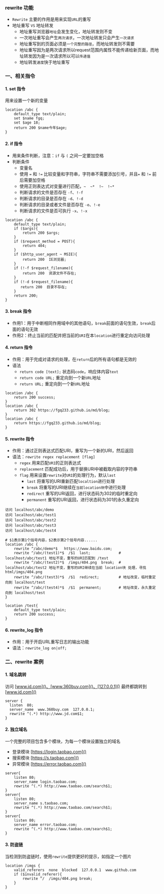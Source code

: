 ### rewrite 功能
* `Rewrite` 主要的作用是用来实现`URL`的重写
* 地址重写 `VS` 地址转发
  * 地址重写浏览器`地址`会发生变化，地址转发则不变
  * 一次地址重写会产生`两次请求`，一次地址转发只会产生`一次请求`
  * 地址重写到的页面必须是`一个完整的路径`，而地址转发则不需要
  * 地址重写因为是两次请求所以request范围内属性不能传递给新页面，而地址转发因为是一次请求所以可以`传递值`
  * 地址转发`速度`快于地址重写

### 一、相关指令
#### 1. set 指令
用来设置一个新的变量
  
```
location /abc {
    default_type text/plain;
    set $name fgq;
    set $age 18;
    return 200 $name今年$age;
}
```

#### 2. if 指令
* 用来条件判断，注意：`if` 与 `(` 之间一定要加空格
* 判断条件 
  * 变量名
  * 使用 `=` 和 `!=` 比较变量和字符串，字符串不需要添加引号，并且`=` 和 `!=` 前后需要加空格
  * 使用正则表达式对变量进行匹配，`~  ~*  !~  !~*`
  * 判断请求的文件是否存在 `-f`、`!-f`
  * 判断请求的目录是否存在 `-d`、`!-d`
  * 判断请求的目录或者文件是否存在 `-e`、`!-e`
  * 判断请求的文件是否可执行 `-x`、`!-x`


```
location /abc {
    default_type text/plain;
    if ($args){
        return 200 $args;
    }	
    if ($request_method = POST){
        return 404;
    }
    if ($http_user_agent ~ MSIE){
        return 200  IE浏览器;
    }
    if (!-f $request_filename){
        return 200  资源文件不存在;
    }
    if (!-d $request_filename){
       return 200  目录不存在;
    }
    return 200;
}
```


#### 3. break 指令
* 作用1：用于中断相同作用域中的其他语句，`break`前面的语句生效，`break`后面的语句无效
* 作用2：终止当前的匹配并把当前的`URI`在本`location`进行重定向访问处理


#### 4. return 指令
* 作用：用于完成对请求的处理，在`return`后的所有语句都是无效的
* 语法
  * `return code [text];` 状态码`code`，响应体内容`text`
  * `return code URL;`    重定向到一个新`URL`地址
  * `return URL;`         重定向到一个新`URL`地址


```
location /abc {
    return 200 success;
}
location /abc {
    return 302 https://fgq233.github.io/md/blog;
}
location /abc {
    return https://fgq233.github.io/md/blog;
}
```



#### 5. rewrite 指令
* 作用：通过正则表达式匹配URI，重写为一个新的URI，然后返回
* 语法：`rewrite regex replacement [flag]`
  * `regex` 用来匹配`URI`的正则表达式
  * `replacement`  匹配成功后，用于替换URI中被截取内容的字符串
  * `flag` 用来设置`rewrite`对`URI`的处理行为，默认`last`
    * `last`       将重写的URI重新匹配`localtion`进行处理
    * `break`      将重写的URI继续在`当前location块`中进行处理    
    * `redirect`   重写的URI返回，进行状态码为302的临时重定向  
    * `permanent`  重写的URI返回，进行状态码为301的永久重定向   

```
访问 localhost/abc/demo
访问 localhost/abc/test1
访问 localhost/abc/test2
访问 localhost/abc/test3
访问 localhost/abc/test4

# $1表示第1个括号内容，$2表示第2个括号内容......
location /abc {
    rewrite ^/abc/demo*$   https://www.baidu.com; 
    rewrite ^/abc/(test1)*$  /$1  last;             # localhost/abc/test1 地址不变，重写的URI匹配到 /test  
    rewrite ^/abc/(test2)*$  /imgs/404.png  break;  # localhost/abc/test2 地址不变，重写的URI继续在当前 location块 处理，寻找 html/imgs/404.png
    rewrite ^/abc/(test3)*$  /$1  redirect;         # 地址改变，临时重定向到 localhost/test
    rewrite ^/abc/(test4)*$  /$1  permanent;        # 地址改变，永久重定向到 localhost/test
}

location /test{
	default_type text/plain;
	return 200 success;
}
```


#### 6. rewrite_log 指令
* 作用：用于开启URL重写日志的输出功能
* 语法：`rewrite_log on|off;`



### 二、rewrite 案例
#### 1. 域名跳转
访问 [www.jd.com]()、[www.360buy.com]()、[127.0.0.1]() 最终都跳转到 [www.jd.com]()

```
server {
  listen  80;
  server_name  www.360buy.com  127.0.0.1;
  rewrite ^(.*) http://www.jd.com$1;
}
```


#### 2. 独立域名
一个完整的项目包含多个模块，为每一个模块设置独立的域名
* 登录模块 [https://login.taobao.com]() 
* 搜索模块 [https://s.taobao.com]()     
* 异常模块 [https://error.taobao.com]() 

```
server{
    listen 80;
    server_name login.taobao.com;
    rewrite ^(.*) http://www.taobao.com/search$1;
}
server{
    listen 80;
    server_name s.taobao.com;
    rewrite ^(.*) http://www.taobao.com/search$1;
}
server{
    listen 80;
    server_name error.taobao.com;
    rewrite ^(.*) http://www.taobao.com/search$1;
}
```


#### 3. 防盗链
当检测到防盗链时，使用`rewrite`提供更好的提示，如指定一个图片

```
location /imgs {  
    valid_referers  none  blocked  127.0.0.1  www.github.com
    if ($invalid_referer){
        rewrite ^/  /imgs/404.png break;
    }
}
```
 
